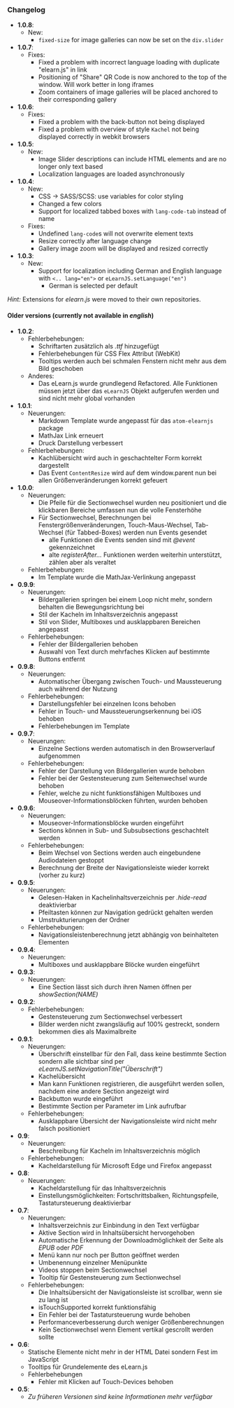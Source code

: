 ### Changelog

* __1.0.8__:
  * New:
    * `fixed-size` for image galleries can now be set on the `div.slider`
* __1.0.7__:
  * Fixes:
    * Fixed a problem with incorrect language loading with duplicate "elearn.js" in link
    * Positioning of "Share" QR Code is now anchored to the top of the window.
    Will work better in long iframes
    * Zoom containers of image galleries will be placed anchored to their
    corresponding gallery
* __1.0.6__:
  * Fixes:
    * Fixed a problem with the back-button not being displayed
    * Fixed a problem with overview of style `Kachel` not being displayed
    correctly in webkit browsers
* __1.0.5__:
  * New:
    * Image Slider descriptions can include HTML elements and are no longer only
    text based
    * Localization languages are loaded asynchronously
* __1.0.4__:
  * New:
    * CSS -> SASS/SCSS: use variables for color styling
    * Changed a few colors
    * Support for localized tabbed boxes with `lang-code-tab` instead of name
  * Fixes:
    * Undefined `lang-code`s will not overwrite element texts
    * Resize correctly after language change
    * Gallery image zoom will be displayed and resized correctly
* __1.0.3__:
  * New:
    * Support for localization including German and English language
    with `<.. lang="en">` or `eLearnJS.setLanguage("en")`
      * German is selected per default

_Hint:_ Extensions for _elearn.js_ were moved to their own repositories.

#### Older versions (currently not available in _english_)

* __1.0.2__:
  * Fehlerbehebungen:
    * Schriftarten zusätzlich als _.ttf_ hinzugefügt
    * Fehlerbehebungen für CSS Flex Attribut (WebKit)
    * Tooltips werden auch bei schmalen Fenstern nicht mehr aus dem Bild
    geschoben
  * Anderes:
    * Das eLearn.js wurde grundlegend Refactored. Alle Funktionen müssen jetzt
    über das `eLearnJS` Objekt aufgerufen werden und sind nicht mehr global
    vorhanden
* __1.0.1__:
  * Neuerungen:
    * Markdown Template wurde angepasst für das `atom-elearnjs` package
    * MathJax Link erneuert
    * Druck Darstellung verbessert
  * Fehlerbehebungen:
    * Kachlübersicht wird auch in geschachtelter Form korrekt dargestellt
    * Das Event `ContentResize` wird auf dem window.parent nun bei allen
    Größenveränderungen korrekt gefeuert
* __1.0.0__:
  * Neuerungen:
    * Die Pfeile für die Sectionwechsel wurden neu positioniert und die
    klickbaren Bereiche umfassen nun die volle Fensterhöhe
    * Für Sectionwechsel, Berechnungen bei Fenstergrößenveränderungen,
    Touch-Maus-Wechsel, Tab-Wechsel (für Tabbed-Boxes) werden nun Events
    gesendet
      * alle Funktionen die Events senden sind mit _@event_ gekennzeichnet
      * alte _registerAfter..._ Funktionen werden weiterhin unterstützt, zählen
      aber als veraltet
  * Fehlerbehebungen:
    * Im Template wurde die MathJax-Verlinkung angepasst
* __0.9.9__:
  * Neuerungen:
    * Bildergallerien springen bei einem Loop nicht mehr, sondern behalten
    die Bewegungsrichtung bei
    * Stil der Kacheln im Inhaltsverzeichnis angepasst
    * Stil von Slider, Multiboxes und ausklappbaren Bereichen angepasst
  * Fehlerbehebungen:
    * Fehler der Bildergallerien behoben
    * Auswahl von Text durch mehrfaches Klicken auf bestimmte Buttons entfernt
* __0.9.8__:
  * Neuerungen:
    * Automatischer Übergang zwischen Touch- und Maussteuerung auch während
    der Nutzung
  * Fehlerbehebungen:
    * Darstellungsfehler bei einzelnen Icons behoben
    * Fehler in Touch- und Maussteuerungserkennung bei iOS behoben
    * Fehlerbehebungen im Template
* __0.9.7__:
  * Neuerungen:
    * Einzelne Sections werden automatisch in den Browserverlauf aufgenommen
  * Fehlerbehebungen:
    * Fehler der Darstellung von Bildergallerien wurde behoben
    * Fehler bei der Gestensteuerung zum Seitenwechsel wurde behoben
    * Fehler, welche zu nicht funktionsfähigen Multiboxes und
    Mouseover-Informationsblöcken führten, wurden behoben
* __0.9.6__:
  * Neuerungen:
    * Mouseover-Informationsblöcke wurden eingeführt
    * Sections können in Sub- und Subsubsections geschachtelt werden
  * Fehlerbehebungen:
    * Beim Wechsel von Sections werden auch eingebundene Audiodateien gestoppt
    * Berechnung der Breite der Navigationsleiste wieder korrekt (vorher zu
    kurz)
* __0.9.5__:
  * Neuerungen:
    * Gelesen-Haken in Kachelinhaltsverzeichnis per _.hide-read_ deaktivierbar
    * Pfeiltasten können zur Navigation gedrückt gehalten werden
    * Umstrukturierungen der Ordner
  * Fehlerbehebungen:
    * Navigationsleistenberechnung jetzt abhängig von beinhalteten Elementen
* __0.9.4__:
  * Neuerungen:
     * Multiboxes und ausklappbare Blöcke wurden eingeführt
* __0.9.3__:
  * Neuerungen:
    * Eine Section lässt sich durch ihren Namen öffnen per _showSection(NAME)_
* __0.9.2__:
  * Fehlerbehebungen:
    * Gestensteuerung zum Sectionwechsel verbessert
    * Bilder werden nicht zwangsläufig auf 100% gestreckt, sondern bekommen dies
    als Maximalbreite
* __0.9.1__:
  * Neuerungen:
    * Überschrift einstellbar für den Fall, dass keine bestimmte Section sondern
    alle sichtbar sind per _eLearnJS.setNavigationTitle("Überschrift")_
    * Kachelübersicht
    * Man kann Funktionen registrieren, die ausgeführt werden sollen, nachdem
    eine andere Section angezeigt wird
    * Backbutton wurde eingeführt
    * Bestimmte Section per Parameter im Link aufrufbar
  * Fehlerbehebungen:
    * Ausklappbare Übersicht der Navigationsleiste wird nicht mehr falsch
    positioniert
* __0.9__:
  * Neuerungen:
    * Beschreibung für Kacheln im Inhaltsverzeichnis möglich
  * Fehlerbehebungen:
    * Kacheldarstellung für Microsoft Edge und Firefox angepasst
* __0.8__:
  * Neuerungen:
    * Kacheldarstellung für das Inhaltsverzeichnis
    * Einstellungsmöglichkeiten: Fortschrittsbalken, Richtungspfeile,
    Tastatursteuerung deaktivierbar
* __0.7__:
  * Neuerungen:
    * Inhaltsverzeichnis zur Einbindung in den Text verfügbar
    * Aktive Section wird in Inhaltsübersicht hervorgehoben
    * Automatische Erkennung der Downloadmöglichkeit der Seite als _EPUB_ oder
    _PDF_
    * Menü kann nur noch per Button geöffnet werden
    * Umbenennung einzelner Menüpunkte
    * Videos stoppen beim Sectionwechsel
    * Tooltip für Gestensteuerung zum Sectionwechsel
  * Fehlerbehebungen:
    * Die Inhaltsübersicht der Navigationsleiste ist scrollbar, wenn sie zu
    lang ist
    * isTouchSupported korrekt funktionsfähig
    * Ein Fehler bei der Tastatursteuerung wurde behoben
    * Performanceverbesserung durch weniger Größenberechnungen
    * Kein Sectionwechsel wenn Element vertikal gescrollt werden sollte
* __0.6__:
  * Statische Elemente nicht mehr in der HTML Datei sondern Fest im JavaScript
  * Tooltips für Grundelemente des eLearn.js
  * Fehlerbehebungen
    * Fehler mit Klicken auf Touch-Devices behoben
* __0.5__:
  * _Zu früheren Versionen sind keine Informationen mehr verfügbar_
